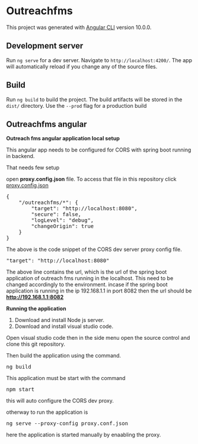 # Outreachfms

This project was generated with [Angular CLI](https://github.com/angular/angular-cli) version 10.0.0.

## Development server

Run `ng serve` for a dev server. Navigate to `http://localhost:4200/`. The app will automatically reload if you change any of the source files.

## Build

Run `ng build` to build the project. The build artifacts will be stored in the `dist/` directory. Use the `--prod` flag for a production build

## Outreachfms angular

<b>Outreach fms angular application local setup</b>

This angular app needs to be configured for CORS with spring boot running in backend.

That needs few setup

open <b>proxy.config.json</b> file. To access that file in this repository click <a href="https://github.com/rvprasath/outreachfms-angular/blob/master/proxy.config.json">proxy.config.json</a>

<pre>
{
    "/outreachfms/*": {
        "target": "http://localhost:8080",
        "secure": false,
        "logLevel": "debug",
        "changeOrigin": true
    }
}
</pre>

The above is the code snippet of the CORS dev server proxy config file.

<pre>
"target": "http://localhost:8080"
</pre>

The above line contains the url, which is the url of the spring boot application of outreach fms running in the localhost.
This need to be changed accordingly to the environment. incase if the spring boot application is running in the ip 192.168.1.1 in port 8082
then the url should be <b>http://192.168.1.1:8082</b>

<b>Running the application </b>

1) Download and install Node js server.
2) Download and install visual studio code.

Open visual studio code then in the side menu open the source control and clone this git repository.

Then build the application using the command.
<pre>ng build</pre>

This application must be start with the command
<pre>npm start</pre>
this will auto configure the CORS dev proxy.

otherway to run the application is
<pre>ng serve --proxy-config proxy.conf.json</pre>
here the application is started manually by enaabling the proxy.

